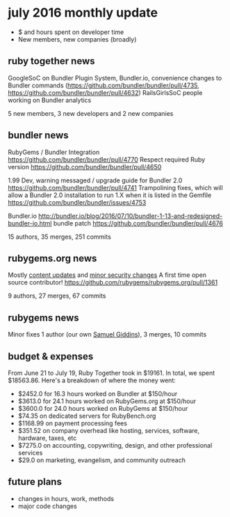 # july 2016 monthly update

* $ and hours spent on developer time
* New members, new companies (broadly)

## ruby together news

GoogleSoC on Bundler Plugin System, Bundler.io, convenience changes to Bundler commands (https://github.com/bundler/bundler/pull/4735, https://github.com/bundler/bundler/pull/4632)
RailsGirlsSoC people working on Bundler analytics

5 new members, 3 new developers and 2 new companies

## bundler news

RubyGems / Bundler Integration https://github.com/bundler/bundler/pull/4770
Respect required Ruby version https://github.com/bundler/bundler/pull/4650

1.99 Dev, warning messaged / upgrade guide for Bundler 2.0 https://github.com/bundler/bundler/pull/4741
Trampolining fixes, which will allow a Bundler 2.0 installation to run 1.X when it is listed in the Gemfile https://github.com/bundler/bundler/issues/4753

Bundler.io http://bundler.io/blog/2016/07/10/bundler-1-13-and-redesigned-bundler-io.html
bundle patch https://github.com/bundler/bundler/pull/4676

15 authors, 35 merges, 251 commits

## rubygems.org news

Mostly [content updates](https://github.com/rubygems/rubygems.org/pull/1359) and [minor security changes](https://github.com/rubygems/rubygems.org/pull/1342)
A first time open source contributor! https://github.com/rubygems/rubygems.org/pull/1361

9 authors, 27 merges, 67 commits

## rubygems news

Minor fixes
1 author (our own [Samuel Giddins](https://github.com/segiddins)), 3 merges, 10 commits

## budget & expenses

From June 21 to July 19, Ruby Together took in $19161. In total, we spent $18563.86. Here's a breakdown of where the money went:

* $2452.0 for 16.3 hours worked on Bundler at $150/hour
* $3613.0 for 24.1 hours worked on RubyGems.org at $150/hour
* $3600.0 for 24.0 hours worked on RubyGems at $150/hour
* $74.35 on dedicated servers for RubyBench.org
* $1168.99 on payment processing fees
* $351.52 on company overhead like hosting, services, software, hardware, taxes, etc
* $7275.0 on accounting, copywriting, design, and other professional services
* $29.0 on marketing, evangelism, and community outreach

## future plans

* changes in hours, work, methods
* major code changes
